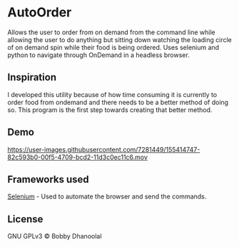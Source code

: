 # AutoOrder

Allows the user to order from on demand from the command line while allowing the user to do anything but sitting down watching the loading circle of on demand spin while their food is being ordered. Uses selenium and python to navigate through OnDemand in a headless browser. 


## Inspiration

I developed this utility because of how time consuming it is currently to order food from ondemand and there needs to be a better method of doing so. This program is the first step towards creating that better method.


## Demo


https://user-images.githubusercontent.com/7281449/155414747-82c593b0-00f5-4709-bcd2-11d3c0ec11c6.mov



## Frameworks used

[Selenium](https://www.selenium.dev) - Used to automate the browser and send the commands.

## License
GNU GPLv3 © Bobby Dhanoolal
